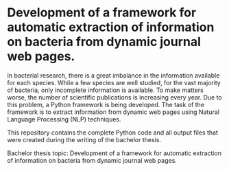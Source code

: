 # Development of a framework for automatic extraction of information on bacteria from dynamic journal web pages.

In bacterial research, there is a great imbalance in the information available for each species. While a few species are well studied, for the vast majority of bacteria, only incomplete information is available. To make matters worse, the number of scientific publications is increasing every year. Due to this problem, a Python framework is being developed. The task of the framework is to extract information from dynamic web pages using Natural Language Processing (NLP) techniques.

This repository contains the complete Python code and all output files that were created during the writing of the bachelor thesis.

Bachelor thesis topic:
Development of a framework for automatic extraction of information on bacteria from dynamic journal web pages.
